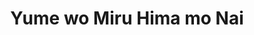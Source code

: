 --- 
title: "Yume wo Miru Hima mo Nai"
publishdate: "2019-5-8T16:48:46+02:00"
src: "https://365manga.net/manga/yume-wo-miru-hima-mo-nai"
image: "https://data.365manga.net/images/thumbnails/19416-yume-wo-miru-hima-mo-nai.jpg"
description: "Kawamura Kazuya had dreamt of being a pilot when he was young. Thus when he heard that there's an aviation school five hours from where he stayed, Kawamura enrolled without giving much thought. He was placed in the same room with two other room mates. One of them, Itou, dropped out when he couldn't stand the tough life. This left Kawamura with Yoshitake, a tall, quiet and non-responsive guy."
---